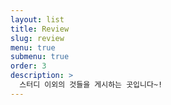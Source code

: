 ```yaml
---
layout: list
title: Review
slug: review
menu: true
submenu: true
order: 3
description: >
  스터디 이외의 것들을 게시하는 곳입니다~!
---
```


